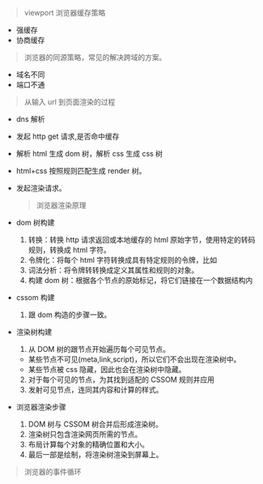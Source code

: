 > viewport
> 浏览器缓存策略

- 强缓存
- 协商缓存

> 浏览器的同源策略，常见的解决跨域的方案。

- 域名不同
- 端口不通

> 从输入 url 到页面渲染的过程

- dns 解析
- 发起 http get 请求,是否命中缓存
- 解析 html 生成 dom 树，解析 css 生成 css 树
- html+css 按照规则匹配生成 render 树。
- 发起渲染请求。

  > 浏览器渲染原理

- dom 树构建

  1. 转换：转换 http 请求返回或本地缓存的 html 原始字节，使用特定的转码规则，转换成 html 字符。
  2. 令牌化：将每个 html 字符转换成具有特定规则的令牌，比如<html><div></div></html>
  3. 词法分析：将令牌转转换成定义其属性和规则的对象。
  4. 构建 dom 树：根据各个节点的原始标记，将它们链接在一个数据结构内

- cssom 构建

  1. 跟 dom 构造的步骤一致。

- 渲染树构建

  1. 从 DOM 树的跟节点开始遍历每个可见节点。

  - 某些节点不可见(meta,link,script)，所以它们不会出现在渲染树中。
  - 某些节点被 css 隐藏，因此也会在渲染树中隐藏。

  2. 对于每个可见的节点，为其找到适配的 CSSOM 规则并应用
  3. 发射可见节点，连同其内容和计算的样式。

- 浏览器渲染步骤
  1. DOM 树与 CSSOM 树合并后形成渲染树。
  2. 渲染树只包含渲染网页所需的节点。
  3. 布局计算每个对象的精确位置和大小。
  4. 最后一部是绘制，将渲染树渲染到屏幕上。

> 浏览器的事件循环
